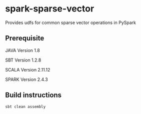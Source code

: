 # spark-sparse-vector

Provides udfs for common sparse vector operations in PySpark


## Prerequisite
JAVA Version 1.8

SBT Version 1.2.8

SCALA Version 2.11.12

SPARK Version 2.4.3

## Build instructions
```sbt
sbt clean assembly
```

